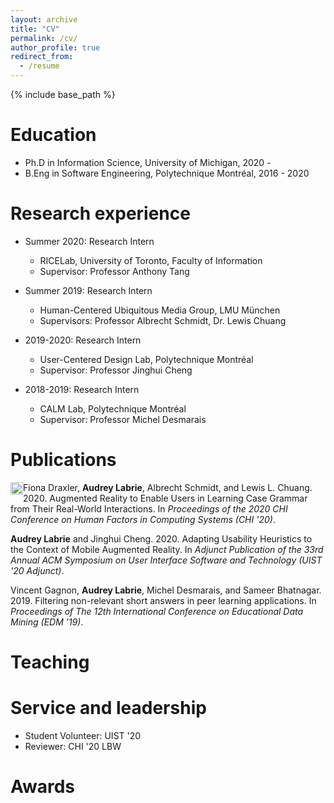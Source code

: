 ```yaml
---
layout: archive
title: "CV"
permalink: /cv/
author_profile: true
redirect_from:
  - /resume
---
```


{% include base_path %}

Education
======
* Ph.D in Information Science, University of Michigan, 2020 -
* B.Eng in Software Engineering, Polytechnique Montréal, 2016 - 2020

Research experience
======
* Summer 2020: Research Intern
  * RICELab, University of Toronto, Faculty of Information
  * Supervisor: Professor Anthony Tang

* Summer 2019: Research Intern
  * Human-Centered Ubiquitous Media Group, LMU München
  * Supervisors: Professor Albrecht Schmidt, Dr. Lewis Chuang

* 2019-2020: Research Intern
  * User-Centered Design Lab, Polytechnique Montréal
  * Supervisor: Professor Jinghui Cheng
  
* 2018-2019: Research Intern
  * CALM Lab, Polytechnique Montréal
  * Supervisor: Professor Michel Desmarais


Publications
======
<img src="http://audlab.github.io/images/honorable_mention.jpg"
  width="20"
  height="20"
  style="float:left;">Fiona Draxler, **Audrey Labrie**, Albrecht Schmidt, and Lewis L. Chuang. 2020. Augmented Reality to Enable Users in Learning Case Grammar from Their Real-World Interactions. In *Proceedings of the 2020 CHI Conference on Human Factors in Computing Systems (CHI '20)*.

**Audrey Labrie** and Jinghui Cheng. 2020. Adapting Usability Heuristics to the Context of Mobile Augmented Reality. In *Adjunct Publication of the 33rd Annual ACM Symposium on User Interface Software and Technology (UIST '20 Adjunct)*.

Vincent Gagnon, **Audrey Labrie**, Michel Desmarais, and Sameer Bhatnagar. 2019. Filtering non-relevant short answers in peer learning applications. In *Proceedings of The 12th International Conference on Educational Data Mining (EDM ’19)*.
  
Teaching
======

  
Service and leadership
======
* Student Volunteer: UIST '20
* Reviewer: CHI '20 LBW

Awards
======

